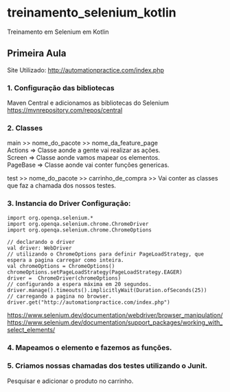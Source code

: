 # treinamento_selenium_kotlin
Treinamento em Selenium em Kotlin

## Primeira Aula
Site Utilizado:
http://automationpractice.com/index.php

### 1. Configuração das bibliotecas  
Maven Central e adicionamos as bibliotecas do Selenium  
https://mvnrepository.com/repos/central  

### 2. Classes  
main >> nome_do_pacote >> nome_da_feature_page    
Actions => Classe aonde a gente vai realizar as ações.   
Screen => Classe aonde vamos mapear os elementos.    
PageBase => Classe aonde vai conter funções genericas.  

test >> nome_do_pacote >> carrinho_de_compra >> Vai conter as classes que faz a chamada dos nossos testes.   

### 3. Instancia do Driver Configuração:  
 ```
import org.openqa.selenium.*
import org.openqa.selenium.chrome.ChromeDriver
import org.openqa.selenium.chrome.ChromeOptions

// declarando o driver
val driver: WebDriver
// utilizando o ChromeOptions para definir PageLoadStrategy, que espera a pagina carregar como inteira.
val chromeOptions = ChromeOptions()
chromeOptions.setPageLoadStrategy(PageLoadStrategy.EAGER)
driver =  ChromeDriver(chromeOptions)
// configurando a espera máxima em 20 segundos.
driver.manage().timeouts().implicitlyWait(Duration.ofSeconds(25))
// carregando a pagina no browser.
driver.get("http://automationpractice.com/index.php")
 ```
 
https://www.selenium.dev/documentation/webdriver/browser_manipulation/  
https://www.selenium.dev/documentation/support_packages/working_with_select_elements/  

### 4. Mapeamos o elemento e fazemos as funções.  
### 5. Criamos nossas chamadas dos testes utilizando o Junit.
 
Pesquisar e adicionar o produto no carrinho.  

